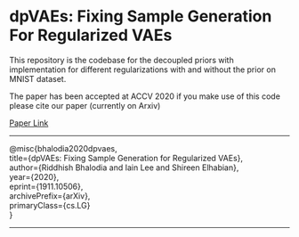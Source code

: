 # dpVAEs: Fixing Sample Generation For Regularized VAEs

  

This repository is the codebase for the decoupled priors with implementation for different regularizations with and without the prior on MNIST dataset.

The paper has been accepted at ACCV 2020 if you make use of this code please cite our paper (currently on Arxiv) 

[Paper Link](https://arxiv.org/abs/1911.10506)

---

@misc{bhalodia2020dpvaes,  
title={dpVAEs: Fixing Sample Generation for Regularized VAEs},  
author={Riddhish Bhalodia and Iain Lee and Shireen Elhabian},  
year={2020},  
eprint={1911.10506},  
archivePrefix={arXiv},  
primaryClass={cs.LG}  
}

---
